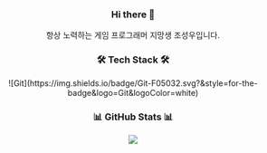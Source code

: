 <h3 align="center"> Hi there 👋</h3>
<p align="center">
항상 노력하는 게임 프로그래머 지망생 조성우입니다.
</p>


<h3 align="center">🛠 Tech Stack 🛠</h3>
<p align="center">
![Git](https://img.shields.io/badge/Git-F05032.svg?&style=for-the-badge&logo=Git&logoColor=white)

</p>


<h3 align="center">📊 GitHub Stats 📊 </h3>
<p align="center"> 
	<img src="https://github-readme-stats.vercel.app/api?username=Chosungwoo123&theme=vue&show_icons=true"/></a>
</p>
